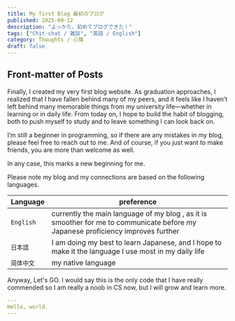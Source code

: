 ```yaml
---
title: My first Blog 最初のブログ
published: 2025-09-12
description: "よっかた、初めてブログできた！"
tags: ["Chit-chat / 雑談", "英語 / English"]
category: Thoughts / 心情
draft: false
---
```


## Front-matter of Posts

Finally, I created my very first blog website. As graduation approaches, I realized that I have fallen behind many of my peers, and it feels like I haven’t left behind many memorable things from my university life—whether in learning or in daily life. From today on, I hope to build the habit of blogging, both to push myself to study and to leave something I can look back on.

I’m still a beginner in programming, so if there are any mistakes in my blog, please feel free to reach out to me. And of course, if you just want to make friends, you are more than welcome as well.

In any case, this marks a new beginning for me.

Please note my blog and my connections are based on the following languages.

| Language     | preference                                                                                                                                                                                                 |
|---------------|-------------------------------------------------------------------------------------------------------------------------------------------------------------------------------------------------------------|
| `English`       | currently the main language of my blog , as it is smoother for me to communicate before my Japanese proficiency improves further                                                                                                                                                                          |
| `日本語`   | I am doing my best to learn Japanese, and I hope to make it the language I use most in my daily life                                                                                                                                                                        |
| `简体中文` | my native language                                                                                                        

Anyway, Let's GO. I would say this is the only code that I have really commended so I am really a noob in CS now, but I will grow and learn more.

```yaml
---
Hello, world.
---
```
